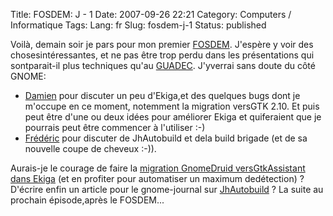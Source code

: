 Title: FOSDEM: J - 1
Date: 2007-09-26 22:21
Category: Computers / Informatique
Tags:
Lang: fr
Slug: fosdem-j-1
Status: published

Voilà, demain soir je pars pour mon premier [FOSDEM](http://www.fosdem.org/2007/). J'espère y voir des chosesintéressantes, et ne pas être trop perdu dans les présentations qui sontparait-il plus techniques qu'au [GUADEC](http://guadec.org/). J'yverrai sans doute du côté GNOME:

-   [Damien](http://blog.ekiga.net/) pour discuter un peu d'Ekiga,et des quelques bugs dont je m'occupe en ce moment, notemment la migration versGTK 2.10. Et puis peut être d'une ou deux idées pour améliorer Ekiga et quiferaient que je pourrais peut être commencer à l'utiliser :-)
-   [Frédéric](http://www.0d.be/) pour discuter de JhAutobuild et dela build brigade (et de sa nouvelle coupe de cheveux :-)).

Aurais-je le courage de faire la [migration GnomeDruid versGtkAssistant dans Ekiga](http://bugzilla.gnome.org/show_bug.cgi?id=361135) (et en profiter pour automatiser un maximum dedétection) ? D'écrire enfin un article pour le gnome-journal sur [JhAutobuild](http://jhbuild.bxlug.be/) ? La suite au prochain épisode,après le FOSDEM...
